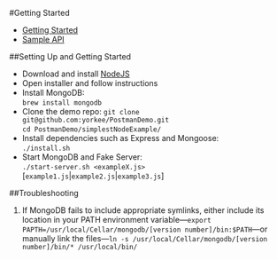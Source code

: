 #Getting Started
* [Getting Started](#setting-up-and-getting-started "Setting up and getting started")
* [Sample API](API.md "Sample API document")

##Setting Up and Getting Started
* Download and install [NodeJS](http://nodejs.org/download)  
* Open installer and follow instructions  
* Install MongoDB:  
`brew install mongodb`  
* Clone the demo repo:
`git clone git@github.com:yorkee/PostmanDemo.git`  
`cd PostmanDemo/simplestNodeExample/`  
* Install dependencies such as Express and Mongoose:  
`./install.sh`  
* Start MongoDB and Fake Server:  
`./start-server.sh <exampleX.js>` [`example1.js`|`example2.js`|`example3.js`]  

##Troubleshooting
1. If MongoDB fails to include appropriate symlinks, either include its location in your PATH environment variable—`export PAPTH=/usr/local/Cellar/mongodb/[version number]/bin:$PATH`—or manually link the files—`ln -s /usr/local/Cellar/mongodb/[version number]/bin/* /usr/local/bin/`  
